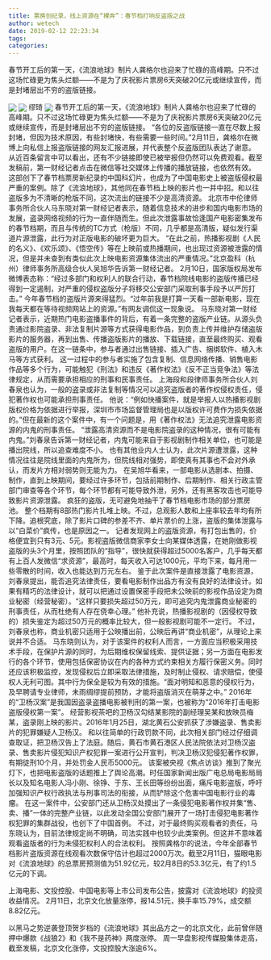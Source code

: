 ```yaml
---
title: 票房创纪录，线上资源在“裸奔”：春节档打响反盗版之战
author: wetech
date: 2019-02-12 22:23:34
tags: 
categories: 
---
```

春节开工后的第一天，《流浪地球》制片人龚格尔也迎来了忙碌的高峰期。只不过这场忙碌更为焦头烂额——不是为了庆祝影片票房6天突破20亿元或继续宣传，而是封堵层出不穷的盗版链接。
<!-- more -->
<img align="center" border="0" src="https://imgcdn.yicai.com/uppics/images/2019/02/f0df7dfc6083e99f177d2c704426c88a.jpg" />
<img align="center" border="0" src="https://imgcdn.yicai.com/uppics/images/2019/02/6fa102d08c0da067a28b76c4fe37e816.jpg" />
缪琦
<img align="center" border="0" src="https://imgcdn.yicai.com/uppics/images/2019/02/b56e717505ca53c0418defceba9c7b75.jpg" />
春节开工后的第一天，《流浪地球》制片人龚格尔也迎来了忙碌的高峰期。只不过这场忙碌更为焦头烂额——不是为了庆祝影片票房6天突破20亿元或继续宣传，而是封堵层出不穷的盗版链接。
“各位的反盗版链接一直在尽数上报封堵，但因为技术原因，有些封堵快，有些需要一些时间。”2月11日，龚格尔在微博上向私信上报盗版链接的网友汇报进展，并代表整个反盗版团队表达了谢意。
从近百条留言中可以看出，还有不少链接即使已被举报但仍然可以免费观看。截至发稿前，第一财经记者点击在微信等社交媒体上传播的播放链接，也依然有效。
这部创下了春节档票房新纪录的中国科幻片，也成为了中国电影史上被盗版侵权最严重的案例。除了《流浪地球》，其他同在春节档上映的影片也一并中招。和以往盗版多为不清晰的枪版不同，这次流出的链接不少是高清资源。
北京市中伦律师事务所合伙人马东晓对第一财经记者表示，随着信息技术的进步和国内电影市场的发展，盗录网络视频的行为一直伴随而生。但此次泄露事故恰逢国产电影密集发布的春节档期，而且与传统的TC方式（枪版）不同，几乎都是高清版，疑似发行渠道片源泄露，此行为对正版电影的破坏更为巨大。
“在此之前，热播影视剧《人民的名义》、《欢乐颂》、《悟空传》等在上映前或热播期间，也出现过资源被泄露的情况，但是并未查到有类似此次上映电影资源集体流出的严重情况。”北京盈科（杭州）律师事务所高级合伙人吴旭华告诉第一财经记者。
2月10日，国家版权局发布微博表态称：“经过多部门和权利人的联合行动，春节档院线电影的盗版传播已经得到一定遏制，对严重的侵权盗版分子将移交公安部门采取刑事手段予以严厉打击。”
今年春节档的盗版片源来得猛烈。“过年前我是打算一天看一部新电影，现在我每天都在等待视频网站上的资源。”有网友调侃这一现象说。
马东晓对第一财经记者表示，近期热门电影盗播事件的背后，有着一条完整的盗版产业链。从源头负责通过影院盗录、非法复制片源等方式获得电影作品，到负责上传并维护存储盗版影片的服务器，再到出售、传播盗版影片的播放、下载链接，直至最终购买、观看盗版的用户。在这一链条中，参与者通过出售链接、插入广告、捆绑软件、植入木马等方式获利。
这一过程中的参与者实施了包含复制、信息网络传播、销售电影作品等多个行为，可能触犯《刑法》和违反《著作权法》《反不正当竞争法》等法律规定，从而需要承担相应的刑事和民事责任。
上海段和段律师事务所合伙人刘春泉也认为，一般的盗录或非法复制等情况可以追究盗版者的著作权侵权责任，侵犯著作权也可能承担刑事责任。
他说：“例如快播案件，就是举报人以热播影视剧版权价格为依据进行举报，深圳市市场监督管理局也是以版权许可费作为损失依据的。”但在最新的这个案件中，有一个问题是，用《著作权法》无法追究泄露电影资源的内鬼的刑事责任。
“泄露高清资源而不是电影院盗录的这种情况，很有可能有内鬼。”刘春泉告诉第一财经记者，内鬼可能来自于影视剧制作相关单位，也可能是播出院线，所以追查难度不小。
也有其他业内人士认为，此次片源遭泄露，这种情况往往是院线里面的内鬼所为，但院线相对强势，即使真有其事也不会对外承认，而发片方相对弱势则无能为力。
在吴旭华看来，一部电影从选剧本、拍摄、制作，直到上映期间，要经过许多环节，包括前期制作、后期制作、相关行政主管部门审查等各个环节，每个环节都有可能导致外泄，另外，还有黑客攻击也可能导致影片资源泄露。
疯狂的盗版，无可避免地抽干了春节档电影市场的部分票房池。
整个档期有8部热门影片扎堆上映。不过，总观影人数和上座率较去年均有所下降。追根究底，除了影片口碑的参差不齐、单片票价的上涨，盗版的集体泄露与以“白菜价”疯传，也是原因之一。
记者发现网上的盗版资源，有打包出售的，价格便宜到只有3元、5元。影视盗版微信商家李女士向某媒体透露，在她刚做影视盗版的头3个月里，按照团队的“指导”，很快就获得超过5000名客户，几乎每天都有上百人发微信“求资源”，最高时，每天收入可达1000元，平均下来，每月用一些零散的时间，收入也能达到万元左右。
鉴于此次案件是直接泄露了电影资源，刘春泉提出，能否追究法律责任，要看电影制作出品方有没有良好的法律设计。如果有精巧的法律设计，就可以把通过设置保密手段把未公映前的影视作品设定为商业秘密（经营秘密）。“这样只要损失超过50万元，即可追究内鬼泄露商业秘密的刑事责任，从而杜绝有人存在侥幸心理。”
他补充说，热播影视剧的（因侵权导致的）损失鉴定为超过50万元的概率比较大，但一般影视剧可能不一定行。
不过，刘春泉也称，商业机密只适用于公映播出前，公映后再讲“商业机密”，从理论上来说并不合适。
马东晓则认为，对于该案件的权利人而言，一方面应当积极采用技术手段，在保护片源的同时，为后期维权保留线索、提供证据；另一方面在电影发行的各个环节，使用包括保密协议在内的各种方式约束相关方履行保密义务。同时还应该积极监控，发现侵权后立即采取法律措施，及时制止侵权、请求赔偿，使侵权人无利可图。其中行为保全是较为有效的措施。“面对明知和恶意的侵权行为，及早聘请专业律师，未雨绸缪提前预防，才能将盗版消灭在萌芽之中。”
2016年的“卫杨汉案”是我国因盗录盗播电影被判刑的第一案，也被称为“2016年打击电影盗版侵权第一案”。 经营影视茶吧的卫杨汉勾结某影院的副经理吴某和放映员梅某，盗录刚上映的影片。2016年1月25日，湖北黄石公安抓获了涉嫌盗录、售卖影片的犯罪嫌疑人卫杨汉。
和以往简单的行政罚款不同，此次相关部门经过仔细调查取证，把卫杨汉告上了法庭。随后，黄石市黄石港区人民法院依法对卫杨汉盗录、售卖影片侵犯知识产权犯罪一案进行公开宣判，判决卫杨汉犯侵犯著作权罪，有期徒刑10个月，并处罚金人民币5000元。
该案被央视《焦点访谈》推到了聚光灯下，也把电影盗版的话题推上了舆论高潮。时任国家新闻出版广电总局电影局局长以及知名电影人冯小刚、徐铮、于东、王长田等纷纷出面，痛斥电影盗版，呼吁加强知识产权行政执法与刑事司法的衔接，从而铲除这个危害中国电影行业的毒瘤。
在这一案件中，公安部门还从卫杨汉处摸出了一条侵犯电影著作权并集“售、卖、播”一体的完整产业链，以此发动全国公安部门展开了一场打击侵犯电影著作权犯罪的集群战役，也创下了中国首例。
不过，对于最终购买观看者的责任，马东晓认为，目前法律规定尚不明确，司法实践中也较少此类案例。但这并不意味着观看盗版者的行为未侵犯权利人的合法权利。
按照龚格尔的说法，今年全部春节档影片盗版资源在线观看次数保守估计也超过2000万次。截至2月11日，猫眼电影对《流浪地球》的总票房预测值为51.92亿元，较2月8日的53.3亿元，有了约1.5亿元的下调。
 
 
上海电影、文投控股、中国电影等上市公司发布公告，披露对《流浪地球》的投资收益情况。
2月11日，北京文化放量涨停，报14.51元，换手率15.79%，成交额8.82亿元。
以黑马之势逆袭登顶贺岁档的《流浪地球》其出品方之一的北京文化，此前曾伴随押中爆款《战狼2》和《我不是药神》两度涨停。
周一早盘影视传媒股集体走高，截至发稿，北京文化涨停，文投控股大涨逾6%。

